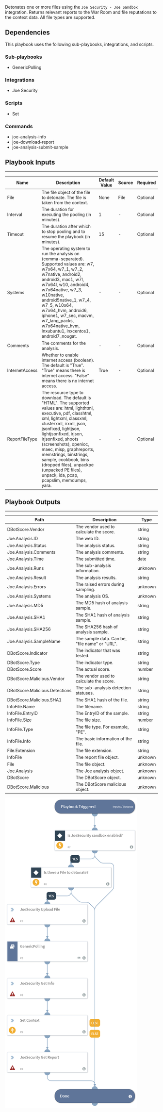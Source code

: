 Detonates one or more files using the `Joe Security - Joe Sandbox` integration.
Returns relevant reports to the War Room and file reputations to the context data.
All file types are supported.

## Dependencies
This playbook uses the following sub-playbooks, integrations, and scripts.

### Sub-playbooks
* GenericPolling

### Integrations
* Joe Security

### Scripts
* Set

### Commands
* joe-analysis-info
* joe-download-report
* joe-analysis-submit-sample

## Playbook Inputs
---

| **Name** | **Description** | **Default Value** | **Source** | **Required** |
| --- | --- | --- | --- | --- |
| File | The file object of the file to detonate. The file is taken from the context. | None | File | Optional |
| Interval | The duration for executing the pooling (in minutes). | 1 | - | Optional |
| Timeout | The duration after which to stop pooling and to resume the playbook (in minutes). | 15 |-  | Optional |
| Systems | The operating system to run the analysis on (comma-separated). Supported values are: w7, w7x64, w7_1, w7_2, w7native, android2, android3, mac1, w7l, w7x64l, w10, android4, w7x64native, w7_3, w10native, android5native_1, w7_4, w7_5, w10x64, w7x64_hvm, android6, iphone1, w7_sec, macvm, w7_lang_packs, w7x64native_hvm, lnxubuntu1, lnxcentos1, android7_nougat. | - |-  | Optional |
| Comments | The comments for the analysis. | - | - | Optional |
| InternetAccess | Whether to enable internet access (boolean). The default is "True". "True" means there is internet access. "False" means there is no internet access. | True | - | Optional |
| ReportFileType | The resource type to download. The default is "HTML". The supported values are: html, lighthtml, executive, pdf, classhtml, xml, lightxml, classxml, clusterxml, irxml, json, jsonfixed, lightjson, lightjsonfixed, irjson, irjsonfixed, shoots (screenshots), openioc, maec, misp, graphreports, memstrings, binstrings, sample, cookbook, bins (dropped files), unpackpe (unpacked PE files), unpack, ida, pcap, pcapslim, memdumps, yara. |-  | - | Optional |

## Playbook Outputs
---

| **Path** | **Description** | **Type** |
| --- | --- | --- |
| DBotScore.Vendor | The vendor used to calculate the score. | string |
| Joe.Analysis.ID | The web ID. | string |
| Joe.Analysis.Status | The analysis status. | string |
| Joe.Analysis.Comments | The analysis comments. | string |
| Joe.Analysis.Time | The submitted time. | date |
| Joe.Analysis.Runs | The sub-analysis information. | unknown |
| Joe.Analysis.Result | The analysis results. | string |
| Joe.Analysis.Errors | The raised errors during sampling. | unknown |
| Joe.Analysis.Systems | The analysis OS. | unknown |
| Joe.Analysis.MD5 | The MD5 hash of analysis sample. | string |
| Joe.Analysis.SHA1 | The SHA1 hash of analysis sample. | string |
| Joe.Analysis.SHA256 | The SHA256 hash of analysis sample. | string |
| Joe.Analysis.SampleName | The sample data. Can be, "file name" or "URL". | string |
| DBotScore.Indicator | The indicator that was tested. | string |
| DBotScore.Type | The indicator type. | string |
| DBotScore.Score | The actual score. | number |
| DBotScore.Malicious.Vendor | The vendor used to calculate the score. | string |
| DBotScore.Malicious.Detections | The sub-analysis detection statuses. | string |
| DBotScore.Malicious.SHA1 | The SHA1 hash of the file. | string |
| InfoFile.Name | The filename. | string |
| InfoFile.EntryID | The EntryID of the sample. | string |
| InfoFile.Size | The file size. | number |
| InfoFile.Type | The file type. For example, "PE". | string |
| InfoFile.Info | The basic information of the file. | string |
| File.Extension | The file extension. | string |
| InfoFile | The report file object. | unknown |
| File | The file object. | unknown |
| Joe.Analysis | The Joe analysis object. | unknown |
| DBotScore | The DBotScore object. | unknown |
| DBotScore.Malicious | The DBotScore malicious object. | unknown |

![Detonate_File_JoeSecurity](https://github.com/ElazarK/content-docs/blob/master/images/playbooks/Detonate_File_JoeSecurity.png)
